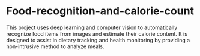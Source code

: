 # Food-recognition-and-calorie-count
This project uses deep learning and computer vision to automatically recognize food items from images and estimate their calorie content. It is designed to assist in dietary tracking and health monitoring by providing a non-intrusive method to analyze meals.

